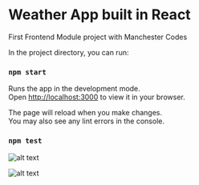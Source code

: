 # Weather App built in React

First Frontend Module project with Manchester Codes

In the project directory, you can run:

### `npm start`

Runs the app in the development mode.\
Open [http://localhost:3000](http://localhost:3000) to view it in your browser.

The page will reload when you make changes.\
You may also see any lint errors in the console.

### `npm test`

![alt text](screenshots/Screenshotweather-app.png 'Weather search results')

![alt text](screenshots/Screenshotweather-apperrormessage.png 'Weather app error when city is not found')
